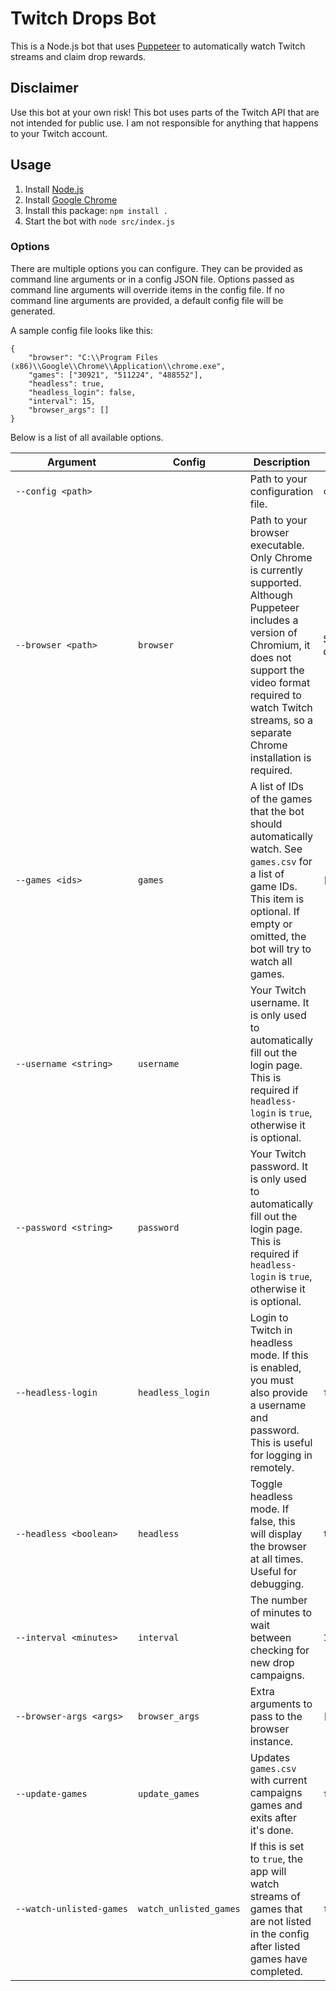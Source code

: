 # Twitch Drops Bot

This is a Node.js bot that uses [Puppeteer](https://github.com/puppeteer/puppeteer) to automatically watch Twitch streams and claim drop rewards.

## Disclaimer

Use this bot at your own risk! This bot uses parts of the Twitch API that are not intended for public use. I am not responsible for anything that happens to your Twitch account.

## Usage

1) Install [Node.js](https://nodejs.org/)
2) Install [Google Chrome](https://www.google.com/chrome/)
3) Install this package: `npm install .`
4) Start the bot with `node src/index.js`

### Options

There are multiple options you can configure. They can be provided as command line arguments or in a config JSON file. Options passed as command line arguments will override items in the config file. If no command line arguments are provided, a default config file will be generated.

A sample config file looks like this:
```
{
    "browser": "C:\\Program Files (x86)\\Google\\Chrome\\Application\\chrome.exe",
    "games": ["30921", "511224", "488552"],
    "headless": true,
    "headless_login": false,
    "interval": 15,
    "browser_args": []
}
```

Below is a list of all available options.

| Argument | Config | Description | Default |
| --- | --- | --- | --- |
| <code>&#8209;&#8209;config&nbsp;\<path\></code> | | Path to your configuration file.| `config.json` |
| <code>&#8209;&#8209;browser&nbsp;\<path\></code> | `browser` | Path to your browser executable. Only Chrome is currently supported. Although Puppeteer includes a version of Chromium, it does not support the video format required to watch Twitch streams, so a separate Chrome installation is required. | System dependent |
| <code>&#8209;&#8209;games&nbsp;\<ids\></code> | `games` | A list of IDs of the games that the bot should automatically watch. See `games.csv` for a list of game IDs. This item is optional. If empty or omitted, the bot will try to watch all games. | `[]` |
| <code>&#8209;&#8209;username&nbsp;\<string\></code> | `username` | Your Twitch username. It is only used to automatically fill out the login page. This is required if `headless-login` is `true`, otherwise it is optional. | |
| <code>&#8209;&#8209;password&nbsp;\<string\></code> | `password` | Your Twitch password. It is only used to automatically fill out the login page. This is required if `headless-login` is `true`, otherwise it is optional. | |
| <code>&#8209;&#8209;headless-login</code> | `headless_login` | Login to Twitch in headless mode. If this is enabled, you must also provide a username and password. This is useful for logging in remotely. | `false` |
| <code>&#8209;&#8209;headless&nbsp;\<boolean\></code> | `headless` | Toggle headless mode. If false, this will display the browser at all times. Useful for debugging. | `true` |
| <code>&#8209;&#8209;interval&nbsp;\<minutes\></code> | `interval` | The number of minutes to wait between checking for new drop campaigns.| `15` |
| <code>&#8209;&#8209;browser&#8209;args&nbsp;\<args\></code> | `browser_args` | Extra arguments to pass to the browser instance. | `[]` |
| <code>&#8209;&#8209;update&#8209;games</code> | `update_games` | Updates `games.csv` with current campaigns games and exits after it's done. | `false` |
| <code>&#8209;&#8209;watch&#8209;unlisted&#8209;games</code> | `watch_unlisted_games` | If this is set to `true`, the app will watch streams of games that are not listed in the config after listed games have completed. | `false` |
